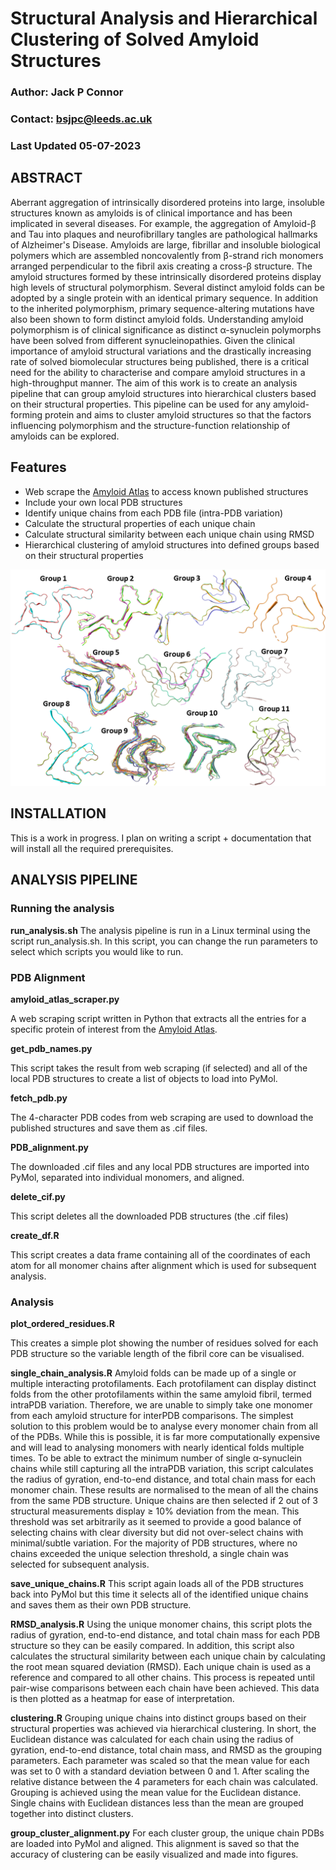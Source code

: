 # Structural Analysis and Hierarchical Clustering of Solved Amyloid Structures

### Author: Jack P Connor
### Contact: bsjpc@leeds.ac.uk

### Last Updated 05-07-2023

## ABSTRACT

Aberrant aggregation of intrinsically disordered proteins into large, insoluble structures known as amyloids is of clinical importance and has been implicated in several diseases. For example, the aggregation of Amyloid-β and Tau into plaques and neurofibrillary tangles are pathological hallmarks of Alzheimer's Disease. Amyloids are large, fibrillar and insoluble biological polymers which are assembled noncovalently from β-strand rich monomers arranged perpendicular to the fibril axis creating a cross-β structure. The amyloid structures formed by these intrinsically disordered proteins display high levels of structural polymorphism. Several distinct amyloid folds can be adopted by a single protein with an identical primary sequence. In addition to the inherited polymorphism, primary sequence-altering mutations have also been shown to form distinct amyloid folds. Understanding amyloid polymorphism is of clinical significance as distinct α-synuclein polymorphs have been solved from different synucleinopathies. Given the clinical importance of amyloid structural variations and the drastically increasing rate of solved biomolecular structures being published, there is a critical need for the ability to characterise and compare amyloid structures in a high-throughput manner. The aim of this work is to create an analysis pipeline that can group amyloid structures into hierarchical clusters based on their structural properties. This pipeline can be used for any amyloid-forming protein and aims to cluster amyloid structures so that the factors influencing polymorphism and the structure-function relationship of amyloids can be explored.

## Features
* Web scrape the [Amyloid Atlas](https://people.mbi.ucla.edu/sawaya/amyloidatlas/) to access known published structures
* Include your own local PDB structures
* Identify unique chains from each PDB file (intra-PDB variation)
* Calculate the structural properties of each unique chain
* Calculate structural similarity between each unique chain using RMSD
* Hierarchical clustering of amyloid structures into defined groups based on their structural properties

<p align="center">
  <img src="Figures/Cluster_Groups.png" alt="img" width="800"/>
</p>

## INSTALLATION
This is a work in progress. I plan on writing a script + documentation that will install all the required prerequisites.

## ANALYSIS PIPELINE

### Running the analysis

**run_analysis.sh**
The analysis pipeline is run in a Linux terminal using the script run_analysis.sh. In this script, you can change the run parameters to select which scripts you would like to run.

### PDB Alignment

**amyloid_atlas_scraper.py**

A web scraping script written in Python that extracts all the entries for a specific protein of interest from the [Amyloid Atlas](https://people.mbi.ucla.edu/sawaya/amyloidatlas/).

**get_pdb_names.py**

This script takes the result from web scraping (if selected) and all of the local PDB structures to create a list of objects to load into PyMol.

**fetch_pdb.py**

The 4-character PDB codes from web scraping are used to download the published structures and save them as .cif files.

**PDB_alignment.py**

The downloaded .cif files and any local PDB structures are imported into PyMol, separated into individual monomers, and aligned.

**delete_cif.py**

This script deletes all the downloaded PDB structures (the .cif files)

**create_df.R**

This script creates a data frame containing all of the coordinates of each atom for all monomer chains after alignment which is used for subsequent analysis.

### Analysis

**plot_ordered_residues.R**

This creates a simple plot showing the number of residues solved for each PDB structure so the variable length of the fibril core can be visualised.

**single_chain_analysis.R**
Amyloid folds can be made up of a single or multiple interacting protofilaments. Each protofilament can display distinct folds from the other protofilaments within the same amyloid fibril, termed intraPDB variation. Therefore, we are unable to simply take one monomer from each amyloid structure for interPDB comparisons. The simplest solution to this problem would be to analyse every monomer chain from all of the PDBs. While this is possible, it is far more computationally expensive and will lead to analysing monomers with nearly identical folds multiple times. 
To be able to extract the minimum number of single α-synuclein chains while still capturing all the intraPDB variation, this script calculates the radius of gyration, end-to-end distance, and total chain mass for each monomer chain. These results are normalised to the mean of all the chains from the same PDB structure. Unique chains are then selected if 2 out of 3 structural measurements display ≥ 10% deviation from the mean. This threshold was set arbitrarily as it seemed to provide a good balance of selecting chains with clear diversity but did not over-select chains with minimal/subtle variation. For the majority of PDB structures, where no chains exceeded the unique selection threshold, a single chain was selected for subsequent analysis. 

**save_unique_chains.R**
This script again loads all of the PDB structures back into PyMol but this time it selects all of the identified unique chains and saves them as their own PDB structure.

**RMSD_analysis.R**
Using the unique monomer chains, this script plots the radius of gyration, end-to-end distance, and total chain mass for each PDB structure so they can be easily compared. In addition, this script also calculates the structural similarity between each unique chain by calculating the root mean squared deviation (RMSD). Each unique chain is used as a reference and compared to all other chains. This process is repeated until pair-wise comparisons between each chain have been achieved. This data is then plotted as a heatmap for ease of interpretation.

**clustering.R**
Grouping unique chains into distinct groups based on their structural properties was achieved via hierarchical clustering. In short, the Euclidean distance was calculated for each chain using the radius of gyration, end-to-end distance, total chain mass, and RMSD as the grouping parameters. Each parameter was scaled so that the mean value for each was set to 0 with a standard deviation between 0 and 1. After scaling the relative distance between the 4 parameters for each chain was calculated. Grouping is achieved using the mean value for the Euclidean distance. Single chains with Euclidean distances less than the mean are grouped together into distinct clusters.

**group_cluster_alignment.py**
For each cluster group, the unique chain PDBs are loaded into PyMol and aligned. This alignment is saved so that the accuracy of clustering can be easily visualized and made into figures.
